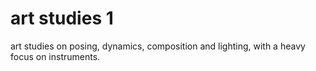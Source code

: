 # art studies 1
art studies on posing, dynamics, composition and lighting, with a heavy focus on instruments.
